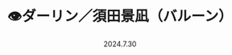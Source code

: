 ---
layout: Cover
permalink: /Darling/
title: 👁️ダーリン／須田景凪（バルーン）
path: 20240730_Darling
date: 2024.7.30
youtube: cju494iwtt8
bilibili: BV1dw4m1a7hj
netease: 241007577
qq: 00273ZpP1SRNub
shorts_youtube: uu3_ztx0EbA
shorts_bilibili: BV1cC4y1G7dW
audio: Extra Mix
audio_youtube: vQfJJXZdcTs
---
